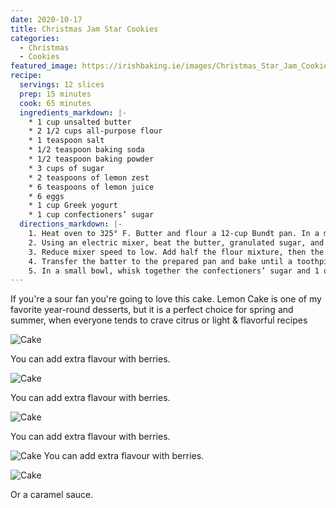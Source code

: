 ```yaml
---
date: 2020-10-17
title: Christmas Jam Star Cookies
categories:
  - Christmas
  - Cookies
featured_image: https://irishbaking.ie/images/Christmas_Star_Jam_Cookies/Image_3.jpg
recipe:
  servings: 12 slices
  prep: 15 minutes
  cook: 65 minutes
  ingredients_markdown: |-
    * 1 cup unsalted butter
    * 2 1/2 cups all-purpose flour
    * 1 teaspoon salt
    * 1/2 teaspoon baking soda
    * 1/2 teaspoon baking powder
    * 3 cups of sugar
    * 2 teaspoons of lemon zest
    * 6 teaspoons of lemon juice
    * 6 eggs
    * 1 cup Greek yogurt
    * 1 cup confectioners’ sugar
  directions_markdown: |-
    1. Heat oven to 325° F. Butter and flour a 12-cup Bundt pan. In a medium bowl, whisk together the flour, salt, baking soda, and baking powder.
    2. Using an electric mixer, beat the butter, granulated sugar, and lemon zest on medium-high until light and fluffy, 3 to 4 minutes. Beat in 4 tablespoons of the lemon juice, then the eggs, one at a time, scraping down the sides of the bowl as necessary.
    3. Reduce mixer speed to low. Add half the flour mixture, then the yogurt, and then the remaining flour mixture. Mix just until combined (do not overmix).
    4. Transfer the batter to the prepared pan and bake until a toothpick inserted in the center comes out clean, 65 to 75 minutes. Cool the cake in the pan for 30 minutes, then turn it out onto a wire rack to cool completely.
    5. In a small bowl, whisk together the confectioners’ sugar and 1 of the remaining tablespoons of lemon juice until smooth, adding the remaining lemon juice as necessary to create a thick, but pourable glaze.
---
```

If you're a sour fan you're going to love this cake. Lemon Cake is one of my favorite year-round desserts, but it is a perfect choice for spring and summer, when everyone tends to crave citrus or light & flavorful recipes

![Cake](https://irishbaking.ie/images/Christmas_Star_Jam_Cookies/Image_1.jpg)

You can add extra flavour with berries.

![Cake](https://irishbaking.ie/images/Christmas_Star_Jam_Cookies/Image_2.jpg)

You can add extra flavour with berries.

![Cake](https://irishbaking.ie/images/Christmas_Star_Jam_Cookies/Image_3.jpg)

You can add extra flavour with berries.

![Cake](https://irishbaking.ie/images/Christmas_Star_Jam_Cookies/Image_4.jpg)
You can add extra flavour with berries.

![Cake](https://irishbaking.ie/images/Christmas_Star_Jam_Cookies/Image_5.jpg)

Or a caramel sauce.

